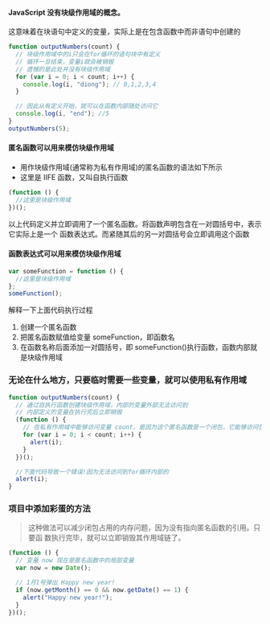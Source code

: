 #### JavaScript 没有块级作用域的概念。

这意味着在块语句中定义的变量，实际上是在包含函数中而非语句中创建的

```javascript
function outputNumbers(count) {
  // 块级作用域中的i只会在for循环的语句块中有定义
  // 循环一旦结束，变量i就会被销毁
  // 遗憾的是此处并没有块级作用域
  for (var i = 0; i < count; i++) {
    console.log(i, "diong"); // 0,1,2,3,4
  }

  // 因此从有定义开始，就可以在函数内部随处访问它
  console.log(i, "end"); //5
}
outputNumbers(5);
```

#### 匿名函数可以用来模仿块级作用域

- 用作块级作用域(通常称为私有作用域)的匿名函数的语法如下所示
- 这里是 IIFE 函数，又叫自执行函数

```javascript
(function () {
  //这里是块级作用域
})();
```

以上代码定义并立即调用了一个匿名函数。将函数声明包含在一对圆括号中，表示它实际上是一个 函数表达式。而紧随其后的另一对圆括号会立即调用这个函数

#### 函数表达式可以用来模仿块级作用域

```javascript
var someFunction = function () {
  //这里是块级作用域
};
someFunction();
```

解释一下上面代码执行过程

1. 创建一个匿名函数
2. 把匿名函数赋值给变量 someFunction，即函数名
3. 在函数名称后面添加一对圆括号，即 someFunction()执行函数，函数内部就是块级作用域

### 无论在什么地方，只要临时需要一些变量，就可以使用私有作用域

```javascript
function outputNumbers(count) {
  // 通过自执行函数创建块级作用域，内部的变量外部无法访问到
  // 内部定义的变量在执行完后立即销毁
  (function () {
    // 在私有作用域中能够访问变量 count，是因为这个匿名函数是一个闭包，它能够访问包含作用域中的 所有变量
    for (var i = 0; i < count; i++) {
      alert(i);
    }
  })();

  //下面代码导致一个错误!因为无法访问到for循环内部的
  alert(i);
}
```

### 项目中添加彩蛋的方法

> 这种做法可以减少闭包占用的内存问题，因为没有指向匿名函数的引用。只要函 数执行完毕，就可以立即销毁其作用域链了。

```javascript
(function () {
  // 变量 now 现在是匿名函数中的局部变量
  var now = new Date();

  // 1月1号弹出 Happy new year!
  if (now.getMonth() == 0 && now.getDate() == 1) {
    alert("Happy new year!");
  }
})();
```
